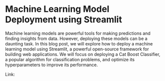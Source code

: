 # Machine Learning Model Deployment using Streamlit

Machine learning models are powerful tools for making predictions and finding insights from data. However, deploying these models can be a daunting task. In this blog post, we will explore how to deploy a machine learning model using Streamlit, a powerful open-source framework for building web applications.
We will focus on deploying a Cat Boost Classifier, a popular algorithm for classification problems, and optimize its hyperparameters to improve its performance.

Link: 
